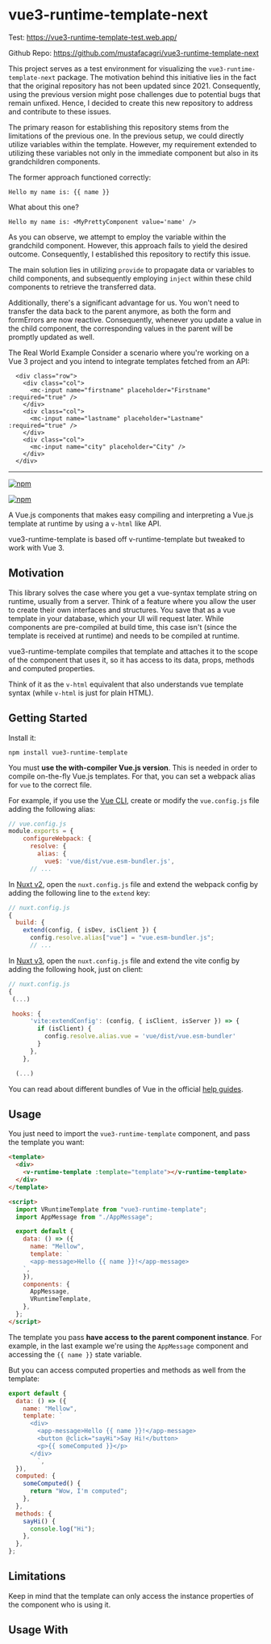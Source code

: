 # vue3-runtime-template-next

Test: https://vue3-runtime-template-test.web.app/

Github Repo: https://github.com/mustafacagri/vue3-runtime-template-next

This project serves as a test environment for visualizing the `vue3-runtime-template-next` package. The motivation behind this initiative lies in the fact that the original repository has not been updated since 2021. Consequently, using the previous version might pose challenges due to potential bugs that remain unfixed. Hence, I decided to create this new repository to address and contribute to these issues.

The primary reason for establishing this repository stems from the limitations of the previous one. In the previous setup, we could directly utilize variables within the template. However, my requirement extended to utilizing these variables not only in the immediate component but also in its grandchildren components.

The former approach functioned correctly:

`Hello my name is: {{ name }}`

What about this one?

`Hello my name is: <MyPrettyComponent value='name' />`

As you can observe, we attempt to employ the variable within the grandchild component. However, this approach fails to yield the desired outcome. Consequently, I established this repository to rectify this issue.

The main solution lies in utilizing `provide` to propagate data or variables to child components, and subsequently employing `inject` within these child components to retrieve the transferred data.

Additionally, there's a significant advantage for us. You won't need to transfer the data back to the parent anymore, as both the form and formErrors are now reactive. Consequently, whenever you update a value in the child component, the corresponding values in the parent will be promptly updated as well.

The Real World Example
Consider a scenario where you're working on a Vue 3 project and you intend to integrate templates fetched from an API:

```
  <div class="row">
    <div class="col">
      <mc-input name="firstname" placeholder="Firstname" :required="true" />
    </div>
    <div class="col">
      <mc-input name="lastname" placeholder="Lastname" :required="true" />
    </div>
    <div class="col">
      <mc-input name="city" placeholder="City" />
    </div>
  </div>
```

---

[![npm](https://img.shields.io/npm/v/vue3-runtime-template-next.svg)](https://www.npmjs.com/package/vue3-runtime-template-next)

[![npm](https://img.shields.io/npm/dm/vue3-runtime-template-next.svg)](https://www.npmjs.com/package/vue3-runtime-template-next)

A Vue.js components that makes easy compiling and interpreting a Vue.js template at runtime by using a `v-html` like API.

vue3-runtime-template is based off v-runtime-template but tweaked to work with Vue 3.

## Motivation

This library solves the case where you get a vue-syntax template string on runtime, usually from a server. Think of a feature where you allow the user to create their own interfaces and structures. You save that as a vue template in your database, which your UI will request later. While components are pre-compiled at build time, this case isn't (since the template is received at runtime) and needs to be compiled at runtime.

vue3-runtime-template compiles that template and attaches it to the scope of the component that uses it, so it has access to its data, props, methods and computed properties.

Think of it as the `v-html` equivalent that also understands vue template syntax (while `v-html` is just for plain HTML).

## Getting Started

Install it:

```
npm install vue3-runtime-template
```

You must **use the with-compiler Vue.js version**. This is needed in order to compile on-the-fly Vue.js templates. For that, you can set a webpack alias for `vue` to the correct file.

For example, if you use the [Vue CLI](https://github.com/vuejs/vue-cli), create or modify the `vue.config.js` file adding the following alias:

```js
// vue.config.js
module.exports = {
    configureWebpack: {
      resolve: {
        alias: {
          vue$: 'vue/dist/vue.esm-bundler.js',
      // ...
```

In [Nuxt v2](http://nuxtjs.org/), open the `nuxt.config.js` file and extend the webpack config by adding the following line to the `extend` key:

```js
// nuxt.config.js
{
  build: {
    extend(config, { isDev, isClient }) {
      config.resolve.alias["vue"] = "vue.esm-bundler.js";
      // ...
```

In [Nuxt v3](https://v3.nuxtjs.org/), open the `nuxt.config.js` file and extend the vite config by adding the following hook, just on client:

```js
// nuxt.config.js
{
 (...)

 hooks: {
      'vite:extendConfig': (config, { isClient, isServer }) => {
        if (isClient) {
          config.resolve.alias.vue = 'vue/dist/vue.esm-bundler'
        }
      },
    },

  (...)
```

You can read about different bundles of Vue in the official [help guides](https://v3.vuejs.org/guide/installation.html#with-a-bundler).

## Usage

You just need to import the `vue3-runtime-template` component, and pass the template you want:

```html
<template>
  <div>
    <v-runtime-template :template="template"></v-runtime-template>
  </div>
</template>

<script>
  import VRuntimeTemplate from "vue3-runtime-template";
  import AppMessage from "./AppMessage";

  export default {
    data: () => ({
      name: "Mellow",
      template: `
      <app-message>Hello {{ name }}!</app-message>
    `,
    }),
    components: {
      AppMessage,
      VRuntimeTemplate,
    },
  };
</script>
```

The template you pass **have access to the parent component instance**. For example, in the last example we're using the `AppMessage` component and accessing the `{{ name }}` state variable.

But you can access computed properties and methods as well from the template:

```js
export default {
  data: () => ({
    name: "Mellow",
    template: `
      <div>
        <app-message>Hello {{ name }}!</app-message>
        <button @click="sayHi">Say Hi!</button>
        <p>{{ someComputed }}</p>
      </div>
		`,
  }),
  computed: {
    someComputed() {
      return "Wow, I'm computed";
    },
  },
  methods: {
    sayHi() {
      console.log("Hi");
    },
  },
};
```

## Limitations

Keep in mind that the template can only access the instance properties of the component who is using it.

## Usage With <script setup>

If you encounter a situation where you need to pass additional properties to the template when using `<v-runtime-template>`, you can leverage the `templateProps` property. This workaround is not explicitly mentioned in the official documentation.

Here's an example of how you can use it:

```
<template>
  <div>
    <h1>Product</h1>
    <v-runtime-template
      :template="productContent"
      :template-props="templateProps"
    ></v-runtime-template>
  </div>
</template>

<script setup lang="ts">
import { ref } from 'vue'
import VRuntimeTemplate from 'vue3-runtime-template'

const thing = ref('pineapple pizza')
const templateProps = {
  thing,
}
const productContent = '<p>You can now buy a new <strong>{{ thing }}</strong> from us!</p>'
</script>
```

## Using Custom Components with vue3-runtime-template

If you have custom components, such as `YourComponent`, and you're using `vue3-runtime-template` in your Vue 3 application, follow these steps to seamlessly integrate them:

### Register YourComponent

In your main entry file, typically `main.js` or `main.ts`, ensure that your custom component, like `YourComponent`, is registered globally using `app.component`. For example:

```
import { createApp } from 'vue';
import { YourComponent } from '@/components/YourComponent.vue';
import App from './App.vue';

const app = createApp(App);

app.component('YourComponent', YourComponent);

app.mount('#app');
```

Replace `YourComponent` with the actual name of your component.

### Include YourComponent in vue3-runtime-template:

Utilize `vue3-runtime-template` to dynamically render templates, including your custom component. Here's an example:

```
<template>
  <div>
    <!-- VRuntimeTemplate with YourComponent -->
    <VRuntimeTemplate
      :template="yourTemplateString"
      :templateProps="{
        YourComponent
      }"
    />
  </div>
</template>

<script setup>
  // No need to import YourComponent here, as it's registered globally
  const yourTemplateString = '<YourComponent />';
</script>
```

## Comparison

### vue3-runtime-template VS v-html

_TL;DR: If you need to interpret only HTML, use `v-html`. Use this library otherwise._

They both have the same goal: to interpret and attach a piece of structure to a scope at runtime. The difference is, `[v-html](https://vuejs.org/v2/api/#v-html)` doesn't understand vue template syntax, but only HTML. So, while this code works:

```html
<template>
	<div v-html="template"></div>
</template>

<script>
export default {
  data: () => ({
    template: `
      <a href="/mike-page">Go to Mike page</a>
    `
```

the following wouldn't since it uses the custom `router-link` component:

```html
<router-link to="mike-page">Go to Mike page</router-link>
```

But you can use vue3-runtime-template, which uses basically the same API than v-html:

```html
<template>
	<vue3-runtime-template :template="template"></vue3-runtime-template>
</template>

<script>
export default {
  data: () => ({
    template: `
      <router-link to="mike-page">Go to Mike page</router-link>
    `
```

### vue3-runtime-template VS dynamic components (`<component>`)

Dynamic components have somewhat different goal: to render a component dynamically by binding it to the `is` prop. Although, these components are usually pre-compiled. However, the goal of vue3-runtime-template can be achieved just by using the component options object form of dynamic components.

In fact, vue3-runtime-template uses that under the hood (in the render function form) along with other common tasks to achieve its goal.
